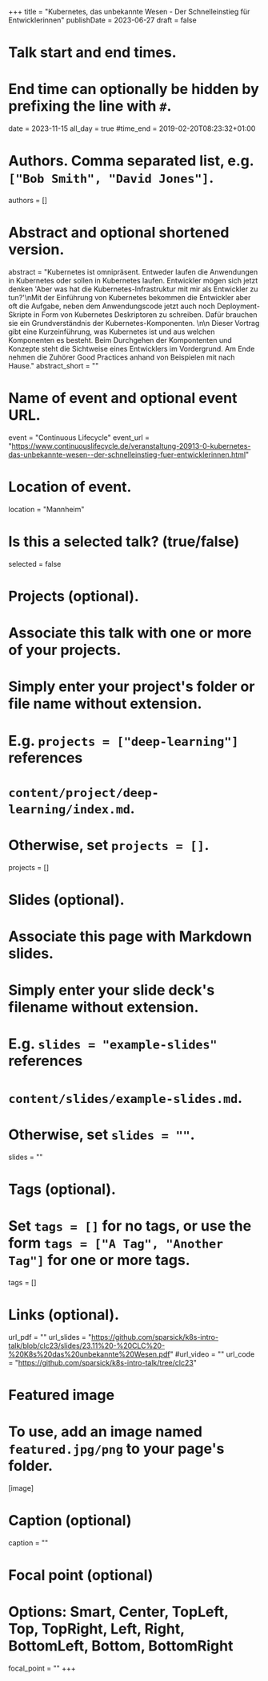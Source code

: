 +++
title = "Kubernetes, das unbekannte Wesen - Der Schnelleinstieg für Entwicklerinnen"
publishDate = 2023-06-27
draft = false

# Talk start and end times.
#   End time can optionally be hidden by prefixing the line with `#`.
date = 2023-11-15
all_day = true
#time_end = 2019-02-20T08:23:32+01:00

# Authors. Comma separated list, e.g. `["Bob Smith", "David Jones"]`.
authors = []

# Abstract and optional shortened version.
abstract = "Kubernetes ist omnipräsent. Entweder laufen die Anwendungen in Kubernetes oder sollen in Kubernetes laufen. Entwickler mögen sich jetzt denken 'Aber was hat die Kubernetes-Infrastruktur mit mir als Entwickler zu tun?'\nMit der Einführung von Kubernetes bekommen die Entwickler aber oft die Aufgabe, neben dem Anwendungscode jetzt auch noch Deployment-Skripte in Form von Kubernetes Deskriptoren zu schreiben. Dafür brauchen sie ein Grundverständnis der Kubernetes-Komponenten. \n\n Dieser Vortrag gibt eine Kurzeinführung, was Kubernetes ist und aus welchen Komponenten es besteht. Beim Durchgehen der Kompontenten und Konzepte steht die Sichtweise eines Entwicklers im Vordergrund. Am Ende nehmen die Zuhörer Good Practices anhand von Beispielen mit nach Hause."
abstract_short = ""

# Name of event and optional event URL.
event = "Continuous Lifecycle"
event_url = "https://www.continuouslifecycle.de/veranstaltung-20913-0-kubernetes-das-unbekannte-wesen--der-schnelleinstieg-fuer-entwicklerinnen.html"

# Location of event.
location = "Mannheim"

# Is this a selected talk? (true/false)
selected = false

# Projects (optional).
#   Associate this talk with one or more of your projects.
#   Simply enter your project's folder or file name without extension.
#   E.g. `projects = ["deep-learning"]` references
#   `content/project/deep-learning/index.md`.
#   Otherwise, set `projects = []`.
projects = []

# Slides (optional).
#   Associate this page with Markdown slides.
#   Simply enter your slide deck's filename without extension.
#   E.g. `slides = "example-slides"` references
#   `content/slides/example-slides.md`.
#   Otherwise, set `slides = ""`.
slides = ""

# Tags (optional).
#   Set `tags = []` for no tags, or use the form `tags = ["A Tag", "Another Tag"]` for one or more tags.
tags = []

# Links (optional).
url_pdf = ""
url_slides = "https://github.com/sparsick/k8s-intro-talk/blob/clc23/slides/23.11%20-%20CLC%20-%20K8s%20das%20unbekannte%20Wesen.pdf"
#url_video = ""
url_code = "https://github.com/sparsick/k8s-intro-talk/tree/clc23"

# Featured image
# To use, add an image named `featured.jpg/png` to your page's folder.
[image]
  # Caption (optional)
  caption = ""

  # Focal point (optional)
  # Options: Smart, Center, TopLeft, Top, TopRight, Left, Right, BottomLeft, Bottom, BottomRight
  focal_point = ""
+++
